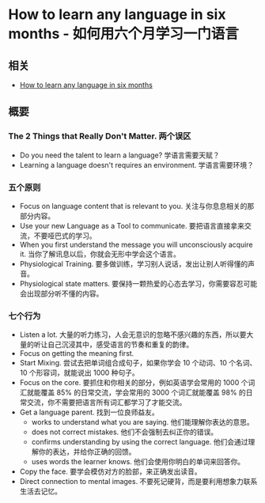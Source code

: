 # How to learn any language in six months - 如何用六个月学习一门语言

## 相关

- [How to learn any language in six months](https://www.youtube.com/watch?v=d0yGdNEWdn0)

## 概要

### The 2 Things that Really Don't Matter. 两个误区

- Do you need the talent to learn a language? 学语言需要天赋？
- Learning a language doesn't requires an environment. 学语言需要环境？

### 五个原则

- Focus on language content that is relevant to you. 关注与你息息相关的那部分内容。
- Use your new Language as a Tool to communicate. 要把语言直接拿来交流，不要哑巴式的学习。
- When you first understand the message you will unconsciously acquire it. 当你了解讯息以后，你就会无形中学会这个语言。
- Physiological Training. 要多做训练，学习别人说话，发出让别人听得懂的声音。
- Physiological state matters. 要保持一颗热爱的心态去学习，你需要容忍可能会出现部分听不懂的内容。

### 七个行为

- Listen a lot. 大量的听力练习，人会无意识的忽略不感兴趣的东西，所以要大量的听让自己沉浸其中，感受语言的节奏和重复的韵律。
- Focus on getting the meaning first.
- Start Mixing. 尝试去把单词组合成句子，如果你学会 10 个动词、10 个名词、10 个形容词，就能说出 1000 种句子。
- Focus on the core. 要抓住和你相关的部分，例如英语学会常用的 1000 个词汇就能覆盖 85% 的日常交流，学会常用的 3000 个词汇就能覆盖 98% 的日常交流，你不需要把语言所有词汇都学习了才能交流。
- Get a language parent. 找到一位良师益友。
  - works to understand what you are saying. 他们能理解你表达的意思。
  - does not correct mistakes. 他们不会强制去纠正你的错误。
  - confirms understanding by using the correct language. 他们会通过理解你的表达，并给你正确的回馈。
  - uses words the learner knows. 他们会使用你明白的单词来回答你。
- Copy the face. 要学会模仿对方的脸部，来正确发出读音。
- Direct connection to mental images. 不要死记硬背，而是要利用想象力联系生活去记忆。
